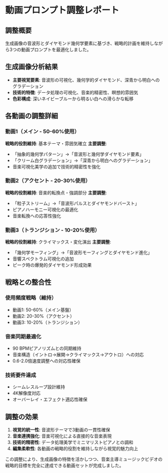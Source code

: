 # 動画プロンプト調整レポート

## 調整概要
生成画像の音波形とダイヤモンド幾何学要素に基づき、戦略的計画を維持しながら3つの動画プロンプトを最適化しました。

## 生成画像分析結果
- **主要視覚要素**: 音波形の可視化、幾何学的ダイヤモンド、深青から明白へのグラデーション
- **技術的特徴**: データ処理の可視化、音楽的精密性、瞑想的雰囲気
- **色彩構成**: 深いネイビーブルーから明るい白への滑らかな転移

## 各動画の調整詳細

### 動画1（メイン - 50-60%使用）
**戦略的役割維持**: 基本テーマ・雰囲気確立
**主要調整**:
- 「抽象的幾何学パターン」→「音波形と幾何学ダイヤモンド要素」
- 「クリーム白グラデーション」→「深青から明白へのグラデーション」
- 音楽可視化美学の追加で技術的精密性を強化

### 動画2（アクセント - 20-30%使用）
**戦略的役割維持**: 音楽的転換点・強調部分
**主要調整**:
- 「粒子ストリーム」→「音波形パルスとダイヤモンドバースト」
- ピアノハーモニー可視化の最適化
- 音楽転換への応答性強化

### 動画3（トランジション - 10-20%使用）
**戦略的役割維持**: クライマックス・変化演出
**主要調整**:
- 「幾何学モーフィング」→「音波形モーフィングとダイヤモンド進化」
- 音響スペクトラム可視化の追加
- ピーク時の爆発的ダイヤモンド形成効果

## 戦略との整合性

### 使用頻度戦略（維持）
- 動画1: 50-60%（メイン基盤）
- 動画2: 20-30%（アクセント）  
- 動画3: 10-20%（トランジション）

### 音楽同期最適化
- 90 BPMピアノリズムとの同期維持
- 音楽構造（イントロ→展開→クライマックス→アウトロ）への対応
- 0.6-2.0倍速度調整への対応性確保

### 技術要件達成
- シームレスループ設計維持
- 4K解像度対応
- オーバーレイ・エフェクト適応性確保

## 調整の効果

1. **視覚的統一性**: 音波形テーマで3動画の一貫性確保
2. **音楽連携強化**: 音楽可視化による直接的な音楽表現
3. **技術的精密性**: データ処理美学でミニマリストピアノとの調和
4. **編集柔軟性**: 各動画の戦略的役割を維持しながら視覚的魅力向上

この調整により、生成画像の特徴を活かしつつ、音楽主導ミュージックビデオの戦略的目標を完全に達成できる動画セットが完成しました。